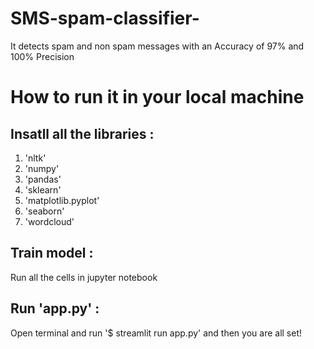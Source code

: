 # SMS-spam-classifier-
It detects spam and non spam messages with an Accuracy of 97% and 100% Precision

# How to run it in your local machine

## Insatll all the libraries :
   1. 'nltk' 
   2. 'numpy'
   3. 'pandas'
   4. 'sklearn'
   5. 'matplotlib.pyplot'
   6. 'seaborn'
   7. 'wordcloud' 
   
## Train model : 
  Run all the cells in jupyter notebook 
  
## Run 'app.py' : 
   Open terminal and run '$ streamlit run app.py' and then you are all set!
   
   
   
   
   
 
